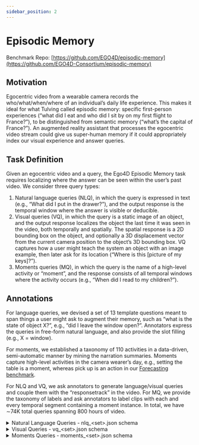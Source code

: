 ```yaml
---
sidebar_position: 2
---
```


# Episodic Memory

Benchmark Repo: [https://github.com/EGO4D/episodic-memory](https://github.com/EGO4D-Consortium/episodic-memory)

## Motivation

Egocentric video from a wearable camera records the who/what/when/where of an individual’s daily
life experience. This makes it ideal for what Tulving called episodic memory: specific first-person experiences (“what did I eat and who did I sit by on my first flight to France?”), to be distinguished from semantic memory (“what’s the capital of France?”). An augmented reality assistant that processes the egocentric video stream could give us super-human memory if it could appropriately index our visual experience and answer queries.

## Task Definition

Given an egocentric video and a query, the Ego4D Episodic Memory task requires localizing where the answer can be seen within the user’s past video. We consider three query types:
1. Natural language queries (NLQ), in which the query is expressed in text (e.g., “What
did I put in the drawer?”), and the output response is the temporal window where the answer is visible or deducible.
2. Visual queries (VQ), in which the query is a static image of an object, and the output response localizes the object the last time it was seen in the video, both temporally and spatially. The spatial response is a 2D bounding box on the object, and optionally a 3D displacement vector from the current camera position to the object’s 3D bounding box. VQ captures how a user might teach the system an object with an image example, then later ask for its location (“Where is this [picture of my keys]?”).
3. Moments queries (MQ), in which the query is the name of a high-level activity or “moment”, and the response consists of all temporal windows where the activity occurs (e.g., “When did I read to my children?”).

## Annotations

For language queries, we devised a set of 13 template questions meant to span things a user might ask to augment their memory, such as “what is the state of object X?”, e.g., “did I leave the window open?”. Annotators express the queries in free-form natural language, and also provide the slot filling (e.g., X = window).

For moments, we established a taxonomy of 110 activities in a data-driven, semi-automatic manner by mining the narration summaries. Moments capture high-level activities in the camera wearer’s day, e.g., setting the table is a moment, whereas pick up is an action in our [Forecasting benchmark](./forecasting.md).

For NLQ and VQ, we ask annotators to generate language/visual queries and couple them with the “responsetrack” in the video. For MQ, we provide the taxonomy of labels and ask annotators to label clips with each and every temporal segment containing a moment instance. In total, we have ∼74K total queries spanning 800 hours of video.


<details>
  <summary>Natural Language Queries - nlq_&lt;set>.json schema</summary>

- **`version`** *(string)*
- **`date`** *(string)*
- **`description`** *(string)*
- **`manifest`** *(string)*
- **`videos`** *(array)*
  - **Items** *(object)*
    - **`video_uid`** *(string)*
    - **`clips`** *(array)*
      - **Items** *(object)*
        - **`clip_uid`** *(string)*
        - **`video_start_sec`** *(number)*
        - **`video_end_sec`** *(number)*
        - **`video_start_frame`** *(integer)*
        - **`video_end_frame`** *(integer)*
        - **`clip_start_sec`** *(integer)*
        - **`clip_end_sec`** *(number)*
        - **`clip_start_frame`** *(integer)*
        - **`clip_end_frame`** *(integer)*
        - **`source_clip_uid`** *(string)*
        - **`annotations`** *(array)*
          - **Items** *(object)*
            - **`language_queries`** *(array)*
              - **Items** *(object)*
                - **`clip_start_sec`** *(number)*
                - **`clip_end_sec`** *(number)*
                - **`video_start_sec`** *(number)*
                - **`video_end_sec`** *(number)*
                - **`video_start_frame`** *(integer)*
                - **`video_end_frame`** *(integer)*
                - **`template`** *(['null', 'string'])*
                - **`query`** *(['null', 'string'])*
                - **`slot_x`** *(['null', 'string'])*
                - **`verb_x`** *(['null', 'string'])*
                - **`slot_y`** *(['null', 'string'])*
                - **`verb_y`** *(string)*
                - **`raw_tags`** *(array)*
                  - **Items** *(['null', 'string'])*
            - **`annotation_uid`** *(string)*
    - **`split`** *(string)*

</details>

<details>
  <summary>Visual Queries - vq_&lt;set>.json schema</summary>

- **`version`** *(string)*
- **`date`** *(string)*
- **`description`** *(string)*
- **`manifest`** *(string)*
- **`videos`** *(array)*
  - **Items** *(object)*
    - **`video_uid`** *(string)*
    - **`split`** *(string)*
    - **`clips`** *(array)*
      - **Items** *(object)*
        - **`clip_uid`** *(string)*
        - **`video_start_sec`** *(number)*
        - **`video_end_sec`** *(number)*
        - **`video_start_frame`** *(integer)*
        - **`video_end_frame`** *(integer)*
        - **`clip_start_sec`** *(integer)*
        - **`clip_end_sec`** *(number)*
        - **`clip_start_frame`** *(integer)*
        - **`clip_end_frame`** *(integer)*
        - **`clip_fps`** *(number)*
        - **`annotation_complete`** *(boolean)*
        - **`source_clip_uid`** *(string)*
        - **`annotations`** *(array)*
          - **Items** *(object)*
            - **`query_sets`** *(object)*
              - **`1`** *(object)*
                - **`is_valid`** *(boolean)*
                - **`errors`** *(array)*
                  - **Items** *(string)*
                - **`warnings`** *(array)*
                  - **Items** *(string)*
                - **`query_frame`** *(integer)*
                - **`query_video_frame`** *(integer)*
                - **`response_track`** *(array)*
                  - **Items** *(object)*
                    - **`frame_number`** *(integer)*
                    - **`x`** *(number)*
                    - **`y`** *(number)*
                    - **`width`** *(number)*
                    - **`height`** *(number)*
                    - **`rotation`** *(number)*
                    - **`original_width`** *(integer)*
                    - **`original_height`** *(integer)*
                    - **`video_frame_number`** *(integer)*
                - **`object_title`** *(string)*
                - **`visual_crop`** *(object)*
                  - **`frame_number`** *(integer)*
                  - **`x`** *(number)*
                  - **`y`** *(number)*
                  - **`width`** *(number)*
                  - **`height`** *(number)*
                  - **`rotation`** *(number)*
                  - **`original_width`** *(integer)*
                  - **`original_height`** *(integer)*
                  - **`video_frame_number`** *(integer)*
              - **`2`** *(object)*
                - **`is_valid`** *(boolean)*
                - **`errors`** *(array)*
                  - **Items** *(string)*
                - **`warnings`** *(array)*
                  - **Items** *(string)*
                - **`query_frame`** *(integer)*
                - **`query_video_frame`** *(['integer', 'null'])*
                - **`response_track`** *(array)*
                  - **Items** *(object)*
                    - **`frame_number`** *(integer)*
                    - **`x`** *(number)*
                    - **`y`** *(number)*
                    - **`width`** *(number)*
                    - **`height`** *(number)*
                    - **`rotation`** *(number)*
                    - **`original_width`** *(integer)*
                    - **`original_height`** *(integer)*
                    - **`video_frame_number`** *(integer)*
                - **`object_title`** *(string)*
                - **`visual_crop`** *(object)*
                  - **`frame_number`** *(integer)*
                  - **`x`** *(number)*
                  - **`y`** *(number)*
                  - **`width`** *(number)*
                  - **`height`** *(number)*
                  - **`rotation`** *(number)*
                  - **`original_width`** *(integer)*
                  - **`original_height`** *(integer)*
                  - **`video_frame_number`** *(integer)*
              - **`3`** *(object)*
                - **`is_valid`** *(boolean)*
                - **`errors`** *(array)*
                  - **Items** *(string)*
                - **`warnings`** *(array)*
                  - **Items** *(string)*
                - **`query_frame`** *(integer)*
                - **`query_video_frame`** *(['integer', 'null'])*
                - **`response_track`** *(array)*
                  - **Items** *(object)*
                    - **`frame_number`** *(integer)*
                    - **`x`** *(number)*
                    - **`y`** *(number)*
                    - **`width`** *(number)*
                    - **`height`** *(number)*
                    - **`rotation`** *(number)*
                    - **`original_width`** *(integer)*
                    - **`original_height`** *(integer)*
                    - **`video_frame_number`** *(integer)*
                - **`object_title`** *(string)*
                - **`visual_crop`** *(object)*
                  - **`frame_number`** *(integer)*
                  - **`x`** *(number)*
                  - **`y`** *(number)*
                  - **`width`** *(number)*
                  - **`height`** *(number)*
                  - **`rotation`** *(number)*
                  - **`original_width`** *(integer)*
                  - **`original_height`** *(integer)*
                  - **`video_frame_number`** *(integer)*
              - **`4`** *(object)*
                - **`is_valid`** *(boolean)*
                - **`errors`** *(array)*
                - **`warnings`** *(array)*
                  - **Items** *(string)*
                - **`query_frame`** *(integer)*
                - **`query_video_frame`** *(integer)*
                - **`response_track`** *(array)*
                  - **Items** *(object)*
                    - **`frame_number`** *(integer)*
                    - **`x`** *(number)*
                    - **`y`** *(number)*
                    - **`width`** *(number)*
                    - **`height`** *(number)*
                    - **`rotation`** *(integer)*
                    - **`original_width`** *(integer)*
                    - **`original_height`** *(integer)*
                    - **`video_frame_number`** *(integer)*
                - **`object_title`** *(string)*
                - **`visual_crop`** *(object)*
                  - **`frame_number`** *(integer)*
                  - **`x`** *(number)*
                  - **`y`** *(number)*
                  - **`width`** *(number)*
                  - **`height`** *(number)*
                  - **`rotation`** *(integer)*
                  - **`original_width`** *(integer)*
                  - **`original_height`** *(integer)*
                  - **`video_frame_number`** *(integer)*
            - **`warnings`** *(array)*
              - **Items** *(string)*

</details>

<details>
  <summary>Moments Queries - moments_&lt;set>.json schema</summary>

- **`version`** *(string)*
- **`date`** *(string)*
- **`description`** *(string)*
- **`manifest`** *(string)*
- **`videos`** *(array)*
  - **Items** *(object)*
    - **`video_uid`** *(string)*
    - **`split`** *(string)*
    - **`clips`** *(array)*
      - **Items** *(object)*
        - **`clip_uid`** *(string)*
        - **`video_start_sec`** *(number)*
        - **`video_end_sec`** *(number)*
        - **`video_start_frame`** *(integer)*
        - **`video_end_frame`** *(integer)*
        - **`clip_start_sec`** *(integer)*
        - **`clip_end_sec`** *(number)*
        - **`clip_start_frame`** *(integer)*
        - **`clip_end_frame`** *(integer)*
        - **`source_clip_uid`** *(string)*
        - **`annotations`** *(array)*
          - **Items** *(object)*
            - **`annotator_uid`** *(string)*
            - **`labels`** *(array)*
              - **Items** *(object)*
                - **`start_time`** *(number)*
                - **`end_time`** *(number)*
                - **`label`** *(string)*
                - **`video_start_time`** *(number)*
                - **`video_end_time`** *(number)*
                - **`video_start_frame`** *(integer)*
                - **`video_end_frame`** *(integer)*

</details>

